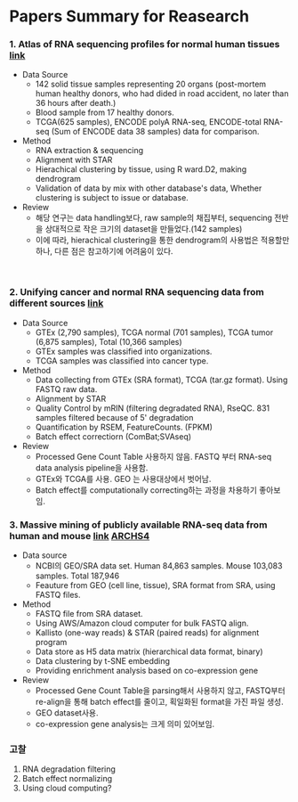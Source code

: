# Papers Summary for Reasearch
### 1. Atlas of RNA sequencing profiles for normal human tissues [link](https://www.nature.com/articles/s41597-019-0043-4)
  - Data Source
    + 142 solid tissue samples representing 20 organs (post-mortem human healthy donors, who had dided in road accident, no later than 36 hours after death.)
    + Blood sample from 17 healthy donors.
    + TCGA(625 samples), ENCODE polyA RNA-seq, ENCODE-total RNA-seq (Sum of ENCODE data 38 samples) data for comparison.
  - Method
    + RNA extraction & sequencing 
    + Alignment with STAR
    + Hierachical clustering by tissue, using R ward.D2, making dendrogram
    + Validation of data by mix with other database's data, Whether clustering is subject to issue or database.
  - Review
    + 해당 연구는 data handling보다, raw sample의 채집부터, sequencing 전반을 상대적으로 작은 크기의 dataset을 만들었다.(142 samples)
    + 이에 따라, hierachical clustering을 통한 dendrogram의 사용법은 적용할만하나, 다른 점은 참고하기에 어려움이 있다.

<br>

### 2. Unifying cancer and normal RNA sequencing data from different sources [link](https://www.nature.com/articles/sdata201861)
  - Data Source 
    + GTEx (2,790 samples), TCGA normal (701 samples), TCGA tumor (6,875 samples), Total (10,366 samples)
    + GTEx samples was classified into organizations.
    + TCGA samples was classified into cancer type.
  - Method 
    + Data collecting from GTEx (SRA format), TCGA (tar.gz format). Using FASTQ raw data. 
    + Alignment by STAR
    + Quality Control by mRIN (filtering degradated RNA), RseQC. 831 samples filtered because of 5' degradation
    + Quantification by RSEM, FeatureCounts. (FPKM)
    + Batch effect correctiorn (ComBat;SVAseq)
  - Review
    + Processed Gene Count Table 사용하지 않음. FASTQ 부터 RNA-seq data analysis pipeline을 사용함.
    + GTEx와 TCGA를 사용. GEO 는 사용대상에서 벗어남. 
    + Batch effect를 computationally correcting하는 과정을 차용하기 좋아보임. 
  
### 3. Massive mining of publicly available RNA-seq data from human and mouse [link](https://www.nature.com/articles/s41467-018-03751-6) [ARCHS4](https://maayanlab.cloud/archs4/)
  - Data source
    + NCBI의 GEO/SRA data set. Human 84,863 samples. Mouse 103,083 samples. Total 187,946
    + Feauture from GEO (cell line, tissue), SRA format from SRA, using FASTQ files. 
  - Method
    + FASTQ file from SRA dataset.
    + Using AWS/Amazon cloud computer for bulk FASTQ align.
    + Kallisto (one-way reads) & STAR (paired reads) for alignment program
    + Data store as H5 data matrix (hierarchical data format, binary)
    + Data clustering by t-SNE embedding
    + Providing enrichment analysis based on co-expression gene 
  - Review
    + Processed Gene Count Table을 parsing해서 사용하지 않고, FASTQ부터 re-align을 통해 batch effect를 줄이고, 획일화된 format을 가진 파일 생성.
    + GEO dataset사용.
    + co-expression gene analysis는 크게 의미 있어보임.
    
### 고찰
1. RNA degradation filtering
2. Batch effect normalizing
3. Using cloud computing?
